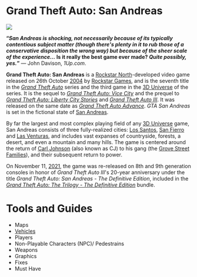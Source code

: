 # Grand Theft Auto: San Andreas

![](https://static.wikia.nocookie.net/gtawiki/images/9/92/GTA_San_Andreas_Box_Art.jpg/revision/latest/scale-to-width-down/350?cb=20220311140544)

**“***San Andreas is shocking, not necessarily because of its typically contentious subject matter (though there's plenty in it to rub those of a conservative disposition the wrong way) but because of the sheer scale of the experience...* **Is it really the best game ever made?** *Quite possibly, yes.***”** — John Davison, *1Up.com*.

**Grand Theft Auto: San Andreas** is a [Rockstar North](https://gta.fandom.com/wiki/Rockstar_North)-developed video game released on 26th October [2004](https://gta.fandom.com/wiki/2004) by [Rockstar Games](https://gta.fandom.com/wiki/Rockstar_Games), and is the seventh title in the [*Grand Theft Auto*](https://gta.fandom.com/wiki/Grand_Theft_Auto) series and the third game in the [3D Universe](https://gta.fandom.com/wiki/3D_Universe) of the series. It is the sequel to [*Grand Theft Auto: Vice City*](https://gta.fandom.com/wiki/Grand_Theft_Auto:_Vice_City) and the prequel to [*Grand Theft Auto: Liberty City Stories*](https://gta.fandom.com/wiki/Grand_Theft_Auto:_Liberty_City_Stories) and [*Grand Theft Auto III*](https://gta.fandom.com/wiki/Grand_Theft_Auto_III). It was released on the same date as [*Grand Theft Auto Advance*](https://gta.fandom.com/wiki/Grand_Theft_Auto_Advance). *GTA San Andreas* is set in the fictional state of [San Andreas](https://gta.fandom.com/wiki/San_Andreas_(3D_Universe)).

By far the largest and most complex playing field of any [3D Universe](https://gta.fandom.com/wiki/3D_Universe) game, San Andreas consists of three fully-realized cities: [Los Santos](https://gta.fandom.com/wiki/Los_Santos_(3D_Universe)), [San Fierro](https://gta.fandom.com/wiki/San_Fierro_(3D_Universe)) and [Las Venturas](https://gta.fandom.com/wiki/Las_Venturas_(3D_Universe)), and includes vast expanses of countryside, forests, a desert, and even a mountain and many hills. The game is centered around the return of [Carl Johnson](https://gta.fandom.com/wiki/Carl_Johnson) (also known as CJ) to his gang (the [Grove Street Families](https://gta.fandom.com/wiki/Grove_Street_Families)), and their subsequent return to power.

On November 11, [2021](https://gta.fandom.com/wiki/2021), the game was re-released on 8th and 9th generation consoles in honor of *Grand Theft Auto III*'s 20-year anniversary under the title *Grand Theft Auto: San Andreas - The Definitive Edition*, included in the [*Grand Theft Auto: The Trilogy - The Definitive Edition*](https://gta.fandom.com/wiki/Grand_Theft_Auto:_The_Trilogy_-_The_Definitive_Edition) bundle.

# Tools and Guides
- Maps
- [Vehicles](https://github.com/Vampire-Lazy/modding-guides/blob/main/games/gta/san_sa/cars/cars.md)
- Players
- Non-Playable Characters (NPC)/ Pedestrains
- Weapons
- Graphics
- Fixes
- Must Have
